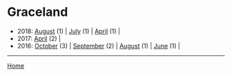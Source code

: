 # Graceland

  * 2018: 
      [August](./graceland-2018-08.md) (1) | 
      [July](./graceland-2018-07.md) (1) | 
      [April](./graceland-2018-04.md) (1) | 
  * 2017: 
      [April](./graceland-2017-04.md) (2) | 
  * 2016: 
      [October](./graceland-2016-10.md) (3) | 
      [September](./graceland-2016-09.md) (2) | 
      [August](./graceland-2016-08.md) (1) | 
      [June](./graceland-2016-06.md) (1) | 

----

[Home](../)
